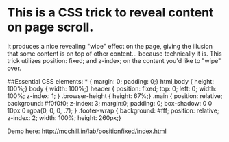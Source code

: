 # This is a CSS trick to reveal content on page scroll.

It produces a nice revealing "wipe" effect on the page, giving the illusion that some content is on top of other content... because technically it is.
This trick utilizes position: fixed; and z-index; on the content you'd like to "wipe" over.

##Essential CSS elements:
	* { margin: 0; padding: 0;}
	html,body { height: 100%;}
	body { width: 100%;}
	header { position: fixed; top: 0; left: 0; width: 100%; z-index: 1; }
	.browser-height { height: 67%;}
	.main { position: relative;  background: #f0f0f0; z-index: 3; margin:0; padding: 0; box-shadow: 0 0 10px 0 rgba(0, 0, 0, .7); }
	.footer-wrap { background: #fff; position: relative; z-index: 2; width: 100%; height: 260px;}

Demo here: http://mcchill.in/lab/positionfixed/index.html